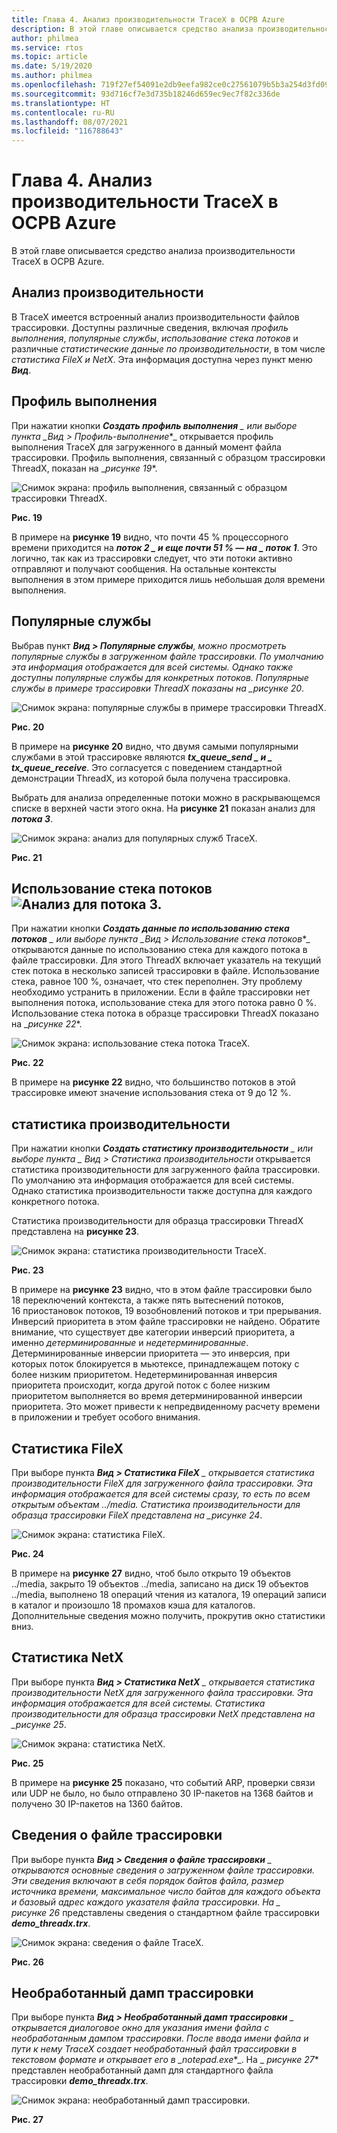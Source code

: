 ```yaml
---
title: Глава 4. Анализ производительности TraceX в ОСРВ Azure
description: В этой главе описывается средство анализа производительности TraceX в ОСРВ Azure.
author: philmea
ms.service: rtos
ms.topic: article
ms.date: 5/19/2020
ms.author: philmea
ms.openlocfilehash: 719f27ef54091e2db9eefa982ce0c27561079b5b3a254d3fd09cc46d8f66f252
ms.sourcegitcommit: 93d716cf7e3d735b18246d659ec9ec7f82c336de
ms.translationtype: HT
ms.contentlocale: ru-RU
ms.lasthandoff: 08/07/2021
ms.locfileid: "116788643"
---
```

# <a name="chapter-4---azure-rtos-tracex-performance-analysis"></a>Глава 4. Анализ производительности TraceX в ОСРВ Azure

В этой главе описывается средство анализа производительности TraceX в ОСРВ Azure.

## <a name="performance-analysis"></a>Анализ производительности

В TraceX имеется встроенный анализ производительности файлов трассировки. Доступны различные сведения, включая *профиль выполнения*, *популярные службы*, *использование стека потоков* и различные *статистические данные по производительности*, в том числе *статистика FileX и NetX*. Эта информация доступна через пункт меню ***Вид***. 


## <a name="execution-profile"></a>Профиль выполнения

При нажатии кнопки ***Создать профиль выполнения** _ или выборе пункта _*_Вид > Профиль-выполнение_*_ открывается профиль выполнения TraceX для загруженного в данный момент файла трассировки. Профиль выполнения, связанный с образцом трассировки ThreadX, показан на _*рисунке 19**.

![Снимок экрана: профиль выполнения, связанный с образцом трассировки ThreadX.](./media/user-guide/execution_profile.png)

**Рис. 19**

В примере на **рисунке 19** видно, что почти 45 % процессорного времени приходится на **_поток 2_ *_ и еще почти 51 % — на _* _поток 1_**. Это логично, так как из трассировки следует, что эти потоки активно отправляют и получают сообщения. На остальные контексты выполнения в этом примере приходится лишь небольшая доля времени выполнения.

## <a name="popular-services"></a>Популярные службы

Выбрав пункт ***Вид > Популярные службы**, можно просмотреть популярные службы в загруженном файле трассировки. По умолчанию эта информация отображается для всей системы. Однако также доступны популярные службы для конкретных потоков. Популярные службы в примере трассировки ThreadX показаны на _*рисунке 20**.

![Снимок экрана: популярные службы в примере трассировки ThreadX.](./media/user-guide/popular_services.png)

**Рис. 20**

В примере на **рисунке 20** видно, что двумя самыми популярными службами в этой трассировке являются **_tx_queue_send_ *_ и _* _tx_queue_receive_**. Это согласуется с поведением стандартной демонстрации ThreadX, из которой была получена трассировка.

Выбрать для анализа определенные потоки можно в раскрывающемся списке в верхней части этого окна. На **рисунке 21** показан анализ для **_потока 3_**.

![Снимок экрана: анализ для популярных служб TraceX.](./media/user-guide/popular_services_thread3.png)

**Рис. 21**

## <a name="thread-stack-usage-analysis-for-thread-3"></a>Использование стека потоков ![Анализ для потока 3.](./media/user-guide/screen_shot_17.png)

При нажатии кнопки ***Создать данные по использованию стека потоков** _ или выборе пункта _*_Вид > Использование стека потоков_*_ открываются данные по использованию стека для каждого потока в файле трассировки. Для этого ThreadX включает указатель на текущий стек потока в несколько записей трассировки в файле. Использование стека, равное 100 %, означает, что стек переполнен. Эту проблему необходимо устранить в приложении. Если в файле трассировки нет выполнения потока, использование стека для этого потока равно 0 %. Использование стека потока в образце трассировки ThreadX показано на _*рисунке 22**.

![Снимок экрана: использование стека потока TraceX.](./media/user-guide/thread_stack_usage.png)

**Рис. 22**

В примере на **рисунке 22** видно, что большинство потоков в этой трассировке имеют значение использования стека от 9 до 12 %.

## <a name="performance-statistics"></a>статистика производительности

При нажатии кнопки ***Создать статистику производительности** _ или выборе пункта _ *_Вид > Статистика производительности_** открывается статистика производительности для загруженного файла трассировки. По умолчанию эта информация отображается для всей системы. Однако статистика производительности также доступна для каждого конкретного потока.

Статистика производительности для образца трассировки ThreadX представлена на **рисунке 23**.

![Снимок экрана: статистика производительности TraceX.](./media/user-guide/performance_statistics.png)

**Рис. 23**

В примере на **рисунке 23** видно, что в этом файле трассировки было 18 переключений контекста, а также пять вытеснений потоков, 16 приостановок потоков, 19 возобновлений потоков и три прерывания. Инверсий приоритета в этом файле трассировки не найдено. Обратите внимание, что существует две категории инверсий приоритета, а именно *детерминированные* и *недетерминированные*. Детерминированные инверсии приоритета — это инверсия, при которых поток блокируется в мьютексе, принадлежащем потоку с более низким приоритетом. Недетерминированная инверсия приоритета происходит, когда другой поток с более низким приоритетом выполняется во время детерминированной инверсии приоритета. Это может привести к непредвиденному расчету времени в приложении и требует особого внимания.

## <a name="filex-statistics"></a>Статистика FileX

При выборе пункта ***Вид > Статистика FileX** _ открывается статистика производительности FileX для загруженного файла трассировки. Эта информация отображается для всей системы сразу, то есть по всем открытым объектам ../media. Статистика производительности для образца трассировки FileX представлена на _*рисунке 24**.

![Снимок экрана: статистика FileX.](./media/user-guide/filex_statistics.png)

**Рис. 24**

В примере на **рисунке 27** видно, чтоб было открыто 19 объектов ../media, закрыто 19 объектов ../media, записано на диск 19 объектов ../media, выполнено 18 операций чтения из каталога, 19 операций записи в каталог и произошло 18 промахов кэша для каталогов. Дополнительные сведения можно получить, прокрутив окно статистики вниз.

## <a name="netx-statistics"></a>Статистика NetX

При выборе пункта ***Вид > Статистика NetX** _ открывается статистика производительности NetX для загруженного файла трассировки. Эта информация отображается для всей системы. Статистика производительности для образца трассировки NetX представлена на _*рисунке 25**.

![Снимок экрана: статистика NetX.](./media/user-guide/netx_statistics.png)

**Рис. 25**

В примере на **рисунке 25** показано, что событий ARP, проверки связи или UDP не было, но было отправлено 30 IP-пакетов на 1368 байтов и получено 30 IP-пакетов на 1360 байтов.

## <a name="trace-file-information"></a>Сведения о файле трассировки

При выборе пункта ***Вид > Сведения о файле трассировки** _ открываются основные сведения о загруженном файле трассировки. Эти сведения включают в себя порядок байтов файла, размер источника времени, максимальное число байтов для каждого объекта и базовый адрес каждого указателя файла трассировки. На _ *рисунке 26** представлены сведения о стандартном файле трассировки **_demo_threadx.trx_**.

![Снимок экрана: сведения о файле TraceX.](./media/user-guide/trace_file_info.png)

**Рис. 26**

## <a name="raw-trace-dump"></a>Необработанный дамп трассировки

При выборе пункта ***Вид > Необработанный дамп трассировки** _ открывается диалоговое окно для указания имени файла с необработанным дампом трассировки. После ввода имени файла и пути к нему TraceX создает необработанный файл трассировки в текстовом формате и открывает его в _*_notepad.exe_*_. На _ *рисунке 27** представлен необработанный дамп для стандартного файла трассировки **_demo_threadx.trx_**.

![Снимок экрана: необработанный дамп трассировки.](./media/user-guide/raw_trace_dump.png)

**Рис. 27**
